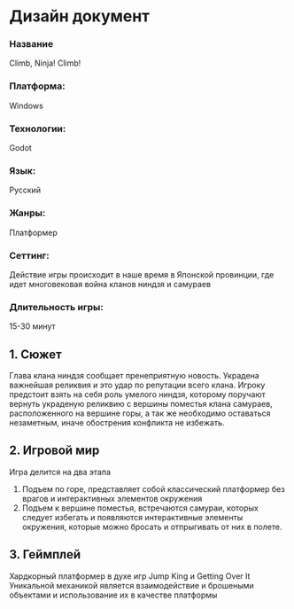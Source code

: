 # Дизайн документ
### Название

Climb, Ninja! Climb!

### Платформа:

Windows

### Технологии:

Godot

### Язык:

Русский

### Жанры:

Платформер

### Сеттинг:

Действие игры происходит в наше время в Японской провинции, где идет многовековая война кланов ниндзя и самураев

### Длительность игры:

15-30 минут

## 1. Сюжет

Глава клана ниндзя сообщает пренеприятную новость. Украдена важнейшая реликвия и это удар по репутации всего клана. Игроку предстоит взять на себя роль умелого ниндзя, которому поручают вернуть украденую реликвию с вершины поместья клана самураев, расположенного на вершине горы, а так же необходимо оставаться незаметным, иначе обострения конфликта не избежать.

## 2. Игровой мир

Игра делится на два этапа
1. Подъем по горе, представляет собой классический платформер без врагов и интерактивных элементов окружения
2. Подъем к вершине поместья, встречаются самураи, которых следует избегать и появляются интерактивные элементы окружения, которые можно бросать и отпрыгивать от них в полете.

## 3. Геймплей

Хардкорный платформер в духе игр Jump King и Getting Over It
Уникальной механикой является взаимодействие и брошеными объектами и использование их в качестве платформы

